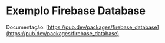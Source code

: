 # Exemplo Firebase Database

Documentação: [https://pub.dev/packages/firebase_database](https://pub.dev/packages/firebase_database)
